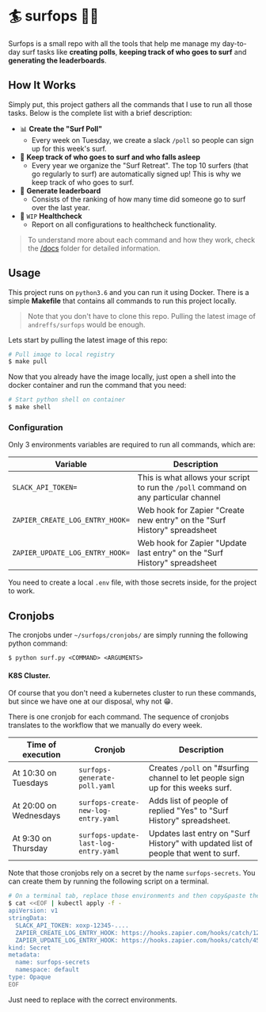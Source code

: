 # 🏄 surfops 🏄‍♀️

Surfops is a small repo with all the tools that help me manage my day-to-day surf tasks like **creating polls**, **keeping track of who goes to surf** and **generating the leaderboards**.

## How It Works

Simply put, this project gathers all the commands that I use to run all those tasks. Below is the complete list with a brief description:

* 📊 **Create the "Surf Poll"**
  * Every week on Tuesday, we create a slack `/poll` so people can sign up for this week's surf.
* 📝 **Keep track of who goes to surf and who falls asleep**
  * Every year we organize the "Surf Retreat". The top 10 surfers (that go regularly to surf) are automatically signed up! This is why we keep track of who goes to surf.
* 🥇 **Generate leaderboard** 
  * Consists of the ranking of how many time did someone go to surf over the last year. 
* 🏥 `WIP` **Healthcheck** 
  * Report on all configurations to healthcheck functionality. 


> To understand more about each command and how they work, check the [/docs](/docs) folder for detailed information.

## Usage

This project runs on `python3.6` and you can run it using Docker. There is a simple **Makefile** that contains all commands to run this project locally.

> Note that you don't have to clone this repo. Pulling the latest image of `andreffs/surfops` would be enough.


Lets start by pulling the latest image of this repo:
```bash
# Pull image to local registry
$ make pull
```

Now that you already have the image locally, just open a shell into the docker container and run the command that you need:

```bash
# Start python shell on container
$ make shell
```

### Configuration 

Only 3 environments variables are required to run all commands, which are:

| Variable | Description |
| ----- | ----- |  
| `SLACK_API_TOKEN=` | This is what allows your script to run the `/poll` command on any particular channel |
| `ZAPIER_CREATE_LOG_ENTRY_HOOK=` | Web hook for Zapier "Create new entry" on the "Surf History" spreadsheet | 
| `ZAPIER_UPDATE_LOG_ENTRY_HOOK=` | Web hook for Zapier "Update last entry" on the "Surf History" spreadsheet | 


You need to create a local `.env` file, with those secrets inside, for the project to work.

## Cronjobs

The cronjobs under `~/surfops/cronjobs/` are simply running the following python command:

```shell
$ python surf.py <COMMAND> <ARGUMENTS>
```


#### K8S Cluster.

Of course that you don't need a kubernetes cluster to run these commands, but since we have one at our disposal, why not 😁.

There is one cronjob for each command. The sequence of cronjobs translates to the workflow that we manually do every week.

| Time of execution | Cronjob | Description | 
| ----- | ----- | ----- | 
| At 10:30 on Tuesdays | `surfops-generate-poll.yaml` | Creates `/poll` on "#surfing channel to let people sign up for this weeks surf. |
| At 20:00 on Wednesdays | `surfops-create-new-log-entry.yaml` | Adds list of people of replied "Yes" to "Surf History" spreadsheet.  |
| At 9:30 on Thursday | `surfops-update-last-log-entry.yaml` | Updates last entry on "Surf History" with updated list of people that went to surf. |

Note that those cronjobs rely on a secret by the name `surfops-secrets`. You can create them by running the following script on a terminal.

```bash
# On a terminal tab, replace those environments and then copy&paste the snippet below:
$ cat <<EOF | kubectl apply -f -
apiVersion: v1
stringData:
  SLACK_API_TOKEN: xoxp-12345-....
  ZAPIER_CREATE_LOG_ENTRY_HOOK: https://hooks.zapier.com/hooks/catch/123...
  ZAPIER_UPDATE_LOG_ENTRY_HOOK: https://hooks.zapier.com/hooks/catch/456...
kind: Secret
metadata:
  name: surfops-secrets
  namespace: default
type: Opaque
EOF
````

Just need to replace with the correct environments.